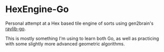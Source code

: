 # HexEngine-Go
Personal attempt at a Hex based tile engine of sorts using gen2brain's [raylib-go](https://github.com/gen2brain/raylib-go).

This is mostly something I'm using to learn both Go, as well as practicing with some slightly more advanced geometric algorithms.


